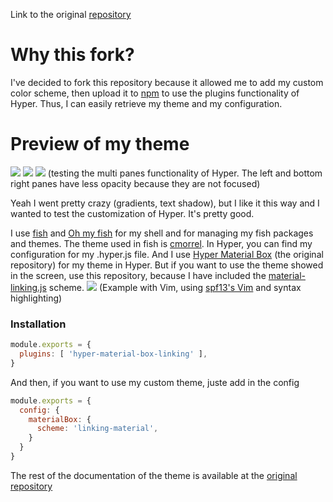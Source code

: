 Link to the original [repository](https://github.com/ooJerryLeeoo/hyper-material-box)

# Why this fork?
I've decided to fork this repository because it allowed me to add my custom color scheme, then upload it to [npm](https://www.npmjs.com/package/hyper-material-box-linking) to use the plugins functionality of Hyper. Thus, I can easily retrieve my theme and my configuration.

# Preview of my theme

![](http://i.imgur.com/8agdo5V.png)
![](http://i.imgur.com/4Ijurkd.png)
![](http://i.imgur.com/HJv4PLx.png)
(testing the multi panes functionality of Hyper. The left and bottom right panes have less opacity because they are not focused)

Yeah I went pretty crazy (gradients, text shadow), but I like it this way and I wanted to test the customization of Hyper. It's pretty good. 

I use [fish](https://github.com/fish-shell/fish-shell) and [Oh my fish](https://github.com/oh-my-fish/oh-my-fish) for my shell and for managing my fish packages and themes. The theme used in fish is [cmorrel](https://github.com/oh-my-fish/oh-my-fish/blob/master/docs/Themes.md#cmorrell). In Hyper, you can find my configuration for my .hyper.js file. And I use [Hyper Material Box](https://github.com/ooJerryLeeoo/hyper-material-box) (the original repository) for my theme in Hyper. But if you want to use the theme showed in the screen, use this repository, because I have included the [material-linking.js](https://github.com/Liinkiing/hyper-material-box/blob/master/scheme/linking-material.js) scheme.
![](http://i.imgur.com/CAw7Rus.png)
(Example with Vim, using [spf13's Vim](https://github.com/spf13/spf13-vim) and syntax highlighting)

### Installation


``` javascript
module.exports = {
  plugins: [ 'hyper-material-box-linking' ],
}
```

And then, if you want to use my custom theme, juste add in the config


```javascript
module.exports = {
  config: {
    materialBox: {
      scheme: 'linking-material',
    }
  }
}
```

The rest of the documentation of the theme is available at the [original repository](https://github.com/ooJerryLeeoo/hyper-material-box)